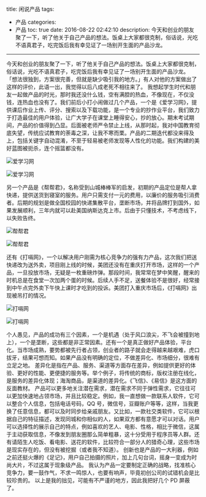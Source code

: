 title: 闲说产品
tags:
  - 产品
categories:
  - 产品
toc: true
date: 2016-08-22 02:42:10
description: 今天和创业的朋友聚了一下，听了他关于自己产品的想法。饭桌上大家都很克制，俗话说，光吃不语真君子，吃完饭后我有幸见证了一场别开生面的产品沙龙。
---
今天和创业的朋友聚了一下，听了他关于自己产品的想法。饭桌上大家都很克制，俗话说，光吃不语真君子，吃完饭后我有幸见证了一场别开生面的产品沙龙。
「想法很独到，方案很完善，但就是缺少吸引我的地方。」有人对他的方案做出了这样的评价，此语一出，我觉得以后八成老死不相往来了。
我想起学生时代和朋友一起做产品的时光，那时我还没什么钱，空有满腔的热血，不像现在，不仅没钱，连热血也没有了。我们前后小打小闹做过几个产品，一个是《爱学习网》，提供课后作业上传、评分、搜索以及下载功能，是一个专业的抄作业平台，我们致力于打造最佳的用户体验，让广大学子在课堂上睡得安心，抄的放心。期末考试期间，产品的价值得到凸显。后面被老师严令禁止上线，从那时起，我对中国教育彻底失望，传统应试教育的荼毒之深，让我不寒而栗。产品的二期迭代都没来得及上，包括关键字自动混淆，不至于轻易被老师发现等人性化的功能。我们构建的美好蓝图被扼杀，连个摇篮都没有。

![爱学习网](/assets/20140312185642.jpg)

![爱学习网](/assets/20140312185904.jpg)

另一个产品是《帮帮君》，名称受到山城棒棒军的启发，初期的产品定位是帮人拿快递，提供送货到寝室的服务。用户只需支付一元的费用，以廉价的服务吸引消费者。后期的规划是做全国校园的快递集散平台，垄断市场，并将品牌打到国外，如果发展顺利，三年内就可以赴美国纳斯达克上市。后由于只懂技术，不考虑线下，以失败告终。

![帮帮君](/assets/20140312190536.jpg)

![帮帮君](/assets/20140312190631.jpg)

还有《打嗝网》，一个以解决用户刚需为核心竞争力的强有力产品，这次我们把送快递改为送外卖，项目刚上线的时候，美团还没有在重庆打开市场，这样的一个产品，一旦投放市场，无疑是一枚重磅炸弹。那段时间，我常常在梦中笑醒，醒来的时机总是在食堂一次加两个蛋的时候。后续人手不足，送餐体验不是很好，经常接到中午点完外卖下午快上课时才吃到的投诉。美团打入重庆市场后，《打嗝网》出现被吊打的情况。

![打嗝网](/assets/20140322223546.jpg)

![打嗝网](/assets/20140322223907.jpg)

个人愚见，产品的成功有三个因素，一个是机遇（处于风口浪尖，不飞会被撞到地上），一个是垄断，这些都是非正常因素。还有一个是真正做好产品体验，平台化。当市场成熟，要势都被先行者占领，创业者的路子就会走得越来越艰难，虎口拔牙，结果可想而知。如果产品没有明确的定位，不做差异化、市场细分，很难有立足之地。
差异化是指在产品、服务、渠道等方面存在差异，例如提供更好的体验、更好的性能、更便捷的服务等。举个例子，将传统的商标，版权注册在线化，是服务的差异化体现；海淘商品，是渠道的差异化。《飞信》、《易信》是这方面的反面教材。
产品可以更多地关注潜在需求，潜在需求不同于弹性需求，它往往可以更加快速地占领市场，并且比较稳定。例如，我一直想做一款联系人软件，它可以整合个人信息，包括电话号码，QQ 号，微信号，豆瓣账户等等，这样，当我更换了任意信息，都可以及时同步给亲戚朋友。又比如，一款社交类软件，它可以根据自己的特征描述，发现同城和你相似的人，如果双方都有意愿才可以对话。用户可以选择性的展示自己的特点，例如喜欢的艺人、电影、性格，相比于微信，这属于主动获取信息，不像发到朋友圈那么简单粗暴，这十分受用于程序员等人群。还有请陌生人吃饭、看电影、送花的软件，比较符合一部分人的猎奇心理，这些市场是现实存在的，但没有被挖掘（或者我不知道）。
创新也是产品的一大利器，例如之前还挺火爆的《足记》，用户自己拍摄的照片，加上几句台词，摇身一变成为时尚大片，不过这属于现象级产品。
我认为产品一定要制定正确的战略，找准核心竞争力，要一鼓作气，不求一鸣惊人，也要有响声，毕竟初创公司的试错机会是比较珍贵的。
以上是我的拙见，可能有不严谨的地方，因此我把好几个 PD 屏蔽了。

